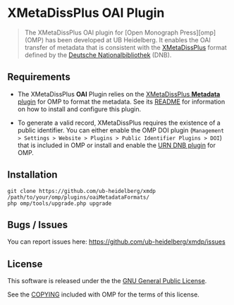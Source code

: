# XMetaDissPlus OAI Plugin

> The XMetaDissPlus OAI plugin for [Open Monograph Press][omp] (OMP) has been developed at UB Heidelberg. It enables the OAI transfer of metadata that is consistent with the [XMetaDissPlus][xmetadissplus] format defined by the [Deutsche Nationalbibliothek][dnb] (DNB).

## Requirements

* The XMetaDissPlus **OAI** Plugin relies on the [XMetaDissPlus **Metadata** plugin][xmdp22] for OMP to format the metadata. See its [README][xmdp22-readme] for information on how to install and configure this plugin.

* To generate a valid record, XMetaDissPlus requires the existence of a public identifier. You can either enable the OMP DOI plugin (`Management > Settings > Website > Plugins > Public Identifier Plugins > DOI`) that is included in OMP or install and enable the [URN DNB plugin][urn_dnb] for OMP.

## Installation

	git clone https://github.com/ub-heidelberg/xmdp /path/to/your/omp/plugins/oaiMetadataFormats/
	php omp/tools/upgrade.php upgrade

## Bugs / Issues

You can report issues here: <https://github.com/ub-heidelberg/xmdp/issues>

## License

This software is released under the the [GNU General Public License][gpl-licence].

See the [COPYING][gpl-licence] included with OMP for the terms of this license.

[pkp]: http://pkp.sfu.ca/
[xmdp22]: https://github.com/ub-heidelberg/xmdp22
[xmdp22-readme]: https://github.com/ub-heidelberg/xmdp22/blob/master/README.md
[xmetadissplus]: http://www.dnb.de/DE/Standardisierung/Metadaten/xMetadissPlus.html
[urn_dnb]: https://github.com/ub-heidelberg/urn_dnb
[dnb]: http://www.dnb.de
[gpl-licence]: https://github.com/pkp/omp/blob/master/docs/COPYING

